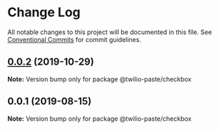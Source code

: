 # Change Log

All notable changes to this project will be documented in this file.
See [Conventional Commits](https://conventionalcommits.org) for commit guidelines.

## [0.0.2](https://github.com/twilio-labs/paste/compare/@twilio-paste/checkbox@0.0.1...@twilio-paste/checkbox@0.0.2) (2019-10-29)

**Note:** Version bump only for package @twilio-paste/checkbox





## 0.0.1 (2019-08-15)

**Note:** Version bump only for package @twilio-paste/checkbox
